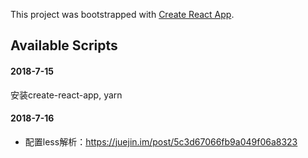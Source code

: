 This project was bootstrapped with [Create React App](https://github.com/facebook/create-react-app).

## Available Scripts

#### 2018-7-15
安装create-react-app, yarn

#### 2018-7-16
- 配置less解析：https://juejin.im/post/5c3d67066fb9a049f06a8323
